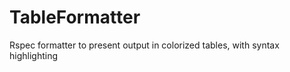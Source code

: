 TableFormatter
==============

Rspec formatter to present output in colorized tables, with syntax highlighting
